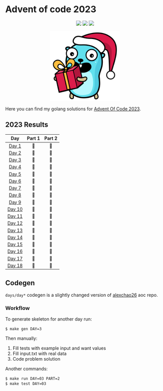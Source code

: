# Advent of code 2023

<div align="center">

![](https://img.shields.io/badge/day%20📅-25-blue) ![](https://img.shields.io/badge/stars%20⭐-36-yellow) ![](https://img.shields.io/badge/days%20completed-18-red)

<img src="./static/logo.svg" width="220" />

</div>

Here you can find my golang solutions for [Advent Of Code 2023](https://adventofcode.com).

<!--- advent_readme_stars table --->
## 2023 Results

| Day | Part 1 | Part 2 |
| :---: | :---: | :---: |
| [Day 1](https://adventofcode.com/2023/day/1) | 🌟 | 🌟 |
| [Day 2](https://adventofcode.com/2023/day/2) | 🌟 | 🌟 |
| [Day 3](https://adventofcode.com/2023/day/3) | 🌟 | 🌟 |
| [Day 4](https://adventofcode.com/2023/day/4) | 🌟 | 🌟 |
| [Day 5](https://adventofcode.com/2023/day/5) | 🌟 | 🌟 |
| [Day 6](https://adventofcode.com/2023/day/6) | 🌟 | 🌟 |
| [Day 7](https://adventofcode.com/2023/day/7) | 🌟 | 🌟 |
| [Day 8](https://adventofcode.com/2023/day/8) | 🌟 | 🌟 |
| [Day 9](https://adventofcode.com/2023/day/9) | 🌟 | 🌟 |
| [Day 10](https://adventofcode.com/2023/day/10) | 🌟 | 🌟 |
| [Day 11](https://adventofcode.com/2023/day/11) | 🌟 | 🌟 |
| [Day 12](https://adventofcode.com/2023/day/12) | 🌟 | 🌟 |
| [Day 13](https://adventofcode.com/2023/day/13) | 🌟 | 🌟 |
| [Day 14](https://adventofcode.com/2023/day/14) | 🌟 | 🌟 |
| [Day 15](https://adventofcode.com/2023/day/15) | 🌟 | 🌟 |
| [Day 16](https://adventofcode.com/2023/day/16) | 🌟 | 🌟 |
| [Day 17](https://adventofcode.com/2023/day/17) | 🌟 | 🌟 |
| [Day 18](https://adventofcode.com/2023/day/18) | 🌟 | 🌟 |
<!--- advent_readme_stars table --->

## Codegen

`days/day*` codegen is a slightly changed version of [alexchao26](https://github.com/alexchao26/advent-of-code-go) aoc repo.

### Workflow

To generate skeleton for another day run:

```console
$ make gen DAY=3
```

Then manually:
1. Fill tests with example input and want values
2. Fill input.txt with real data
3. Code problem solution

Another commands:

```console
$ make run DAY=03 PART=2
$ make test DAY=03
```
